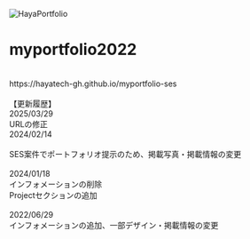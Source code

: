 ![HayaPortfolio](https://github.com/hayatech-gh/myportfolio2022/assets/100024971/62bc9431-ca34-472a-94a4-0059e52892ac)
# myportfolio2022

<br>
https://hayatech-gh.github.io/myportfolio-ses
<br>
<br>
【更新履歴】<br>
2025/03/29<br>
URLの修正<br>
2024/02/14<br>
<br>
SES案件でポートフォリオ提示のため、掲載写真・掲載情報の変更<br>
<br>
2024/01/18<br>
インフォメーションの削除<br>
Projectセクションの追加<br>
<br>
2022/06/29<br>
インフォメーションの追加、一部デザイン・掲載情報の変更<br>
